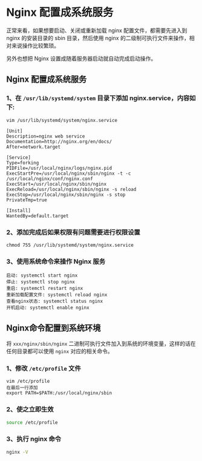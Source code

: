 # Nginx 配置成系统服务

正常来看，如果想要启动、关闭或重新加载 nginx 配置文件，都需要先进入到 nginx 的安装目录的 sbin 目录，然后使用 nginx 的二级制可执行文件来操作，相对来说操作比较繁琐。

另外也想把 Nginx 设置成随着服务器启动就自动完成启动操作。

## Nginx 配置成系统服务

### 1、在 `/usr/lib/systemd/system` 目录下添加 nginx.service，内容如下:

```
vim /usr/lib/systemd/system/nginx.service
```

```
[Unit]
Description=nginx web service
Documentation=http://nginx.org/en/docs/
After=network.target

[Service]
Type=forking
PIDFile=/usr/local/nginx/logs/nginx.pid
ExecStartPre=/usr/local/nginx/sbin/nginx -t -c /usr/local/nginx/conf/nginx.conf
ExecStart=/usr/local/nginx/sbin/nginx
ExecReload=/usr/local/nginx/sbin/nginx -s reload
ExecStop=/usr/local/nginx/sbin/nginx -s stop
PrivateTmp=true

[Install]
WantedBy=default.target
```

### 2、添加完成后如果权限有问题需要进行权限设置

```
chmod 755 /usr/lib/systemd/system/nginx.service
```

### 3、使用系统命令来操作 Nginx 服务

```
启动: systemctl start nginx
停止: systemctl stop nginx
重启: systemctl restart nginx
重新加载配置文件: systemctl reload nginx
查看nginx状态: systemctl status nginx
开机启动: systemctl enable nginx
```

## Nginx命令配置到系统环境

将 `xxx/nginx/sbin/nginx` 二进制可执行文件加入到系统的环境变量，这样的话在任何目录都可以使用 `nginx` 对应的相关命令。

### 1、修改 `/etc/profile` 文件

```
vim /etc/profile
在最后一行添加
export PATH=$PATH:/usr/local/nginx/sbin
```

### 2、使之立即生效

```sh
source /etc/profile
```

### 3、执行 nginx 命令

```sh
nginx -V
```
